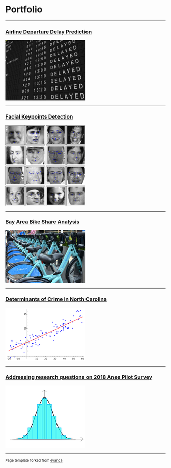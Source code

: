# Portfolio

---
### [Airline Departure Delay Prediction](/airline_delay_pred.md)
<img src="images/Delayed.jpg?raw=true" width="50%" height="50%"/>

---
### [Facial Keypoints Detection](/facial_keypoints_detection.md)
<img src="images/Facial_Keypoints_Kaggle2.png?raw=true" width="50%" height="50%"/>

---
### [Bay Area Bike Share Analysis](/pdf/BayArea_Bikeshare_Analysis.pdf)
<img src="images/BikeShare.jpg?raw=true" width="50%" height="50%"/>

---
### [Determinants of Crime in North Carolina](/pdf/Lab3-DeterminantsOfCrime.pdf)
<img src="images/Linear_regression.png?raw=true" width="50%" height="50%"/>

---

### [Addressing research questions on 2018 Anes Pilot Survey](/pdf/Lab2-ComparingMeans.pdf)
<img src="images/histogram-normal-distribution.png?raw=true" width="50%" height="50%"/>





---
<p style="font-size:11px">Page template forked from <a href="https://github.com/evanca/quick-portfolio">evanca</a></p>

